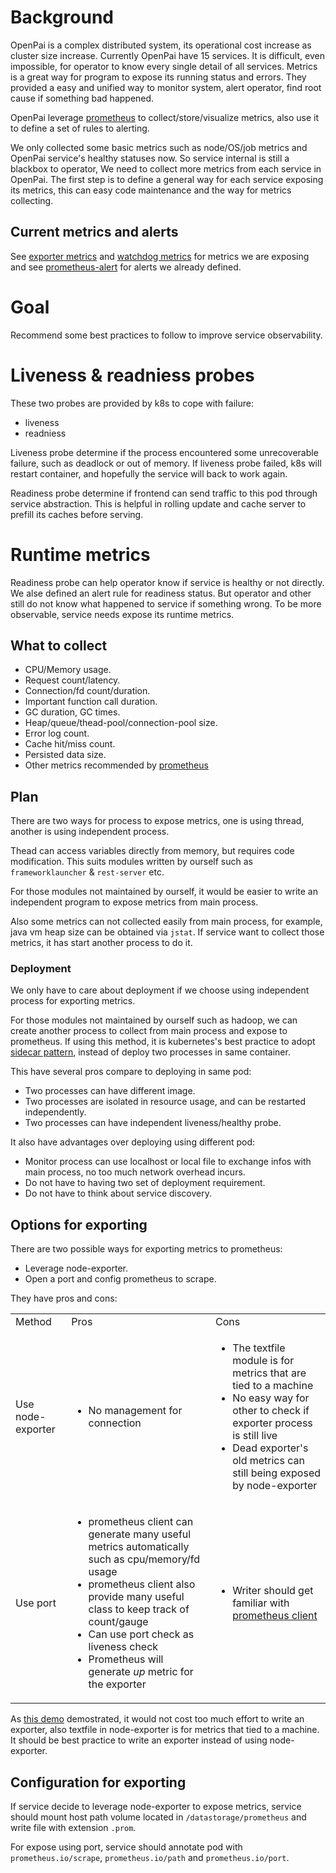 # Background

OpenPai is a complex distributed system, its operational cost increase as cluster size increase.
Currently OpenPai have 15 services. It is difficult, even impossible, for operator to know every single
detail of all services. Metrics is a great way for program to expose its running status and errors.
They provided a easy and unified way to monitor system, alert operator, find root cause if something
bad happened.

OpenPai leverage [prometheus](https://prometheus.io/) to collect/store/visualize metrics, also use it
to define a set of rules to alerting.

We only collected some basic metrics such as node/OS/job metrics and OpenPai service's healthy
statuses now. So service internal is still a blackbox to operator, We need to collect more metrics
from each service in OpenPai. The first step is to define a general way for each service exposing its
metrics, this can easy code maintenance and the way for metrics collecting.

## Current metrics and alerts

See [exporter metrics](./exporter-metrics.md) and [watchdog metrics](./watchdog-metrics.md) for metrics
we are exposing and see [prometheus-alert](../prometheus-alert) for alerts we already defined.

# Goal

Recommend some best practices to follow to improve service observability.

# Liveness & readniess probes

These two probes are provided by k8s to cope with failure:
* liveness
* readniess

Liveness probe determine if the process encountered some unrecoverable failure, such as deadlock or
out of memory. If liveness probe failed, k8s will restart container, and hopefully the service will
back to work again.

Readiness probe determine if frontend can send traffic to this pod through service abstraction. This
is helpful in rolling update and cache server to prefill its caches before serving.

# Runtime metrics

Readiness probe can help operator know if service is healthy or not directly. We alse defined an alert
rule for readiness status. But operator and other still do not know what happened to service if
something wrong. To be more observable, service needs expose its runtime metrics.

## What to collect

* CPU/Memory usage.
* Request count/latency.
* Connection/fd count/duration.
* Important function call duration.
* GC duration, GC times.
* Heap/queue/thead-pool/connection-pool size.
* Error log count.
* Cache hit/miss count.
* Persisted data size.
* Other metrics recommended by [prometheus](https://prometheus.io/docs/practices/instrumentation/)

## Plan

There are two ways for process to expose metrics, one is using thread, another is using independent
process.

Thead can access variables directly from memory, but requires code modification. This suits modules
written by ourself such as `frameworklauncher` & `rest-server` etc.

For those modules not maintained by ourself, it would be easier to write an independent program to
expose metrics from main process.

Also some metrics can not collected easily from main process, for example, java vm heap size can be
obtained via `jstat`. If service want to collect those metrics, it has start another process to do it.

### Deployment

We only have to care about deployment if we choose using independent process for exporting metrics.

For those modules not maintained by ourself such as hadoop, we can create another process to collect
from main process and expose to prometheus. If using this method, it is kubernetes's best practice to
adopt [sidecar pattern](https://kubernetes.io/docs/tasks/access-application-cluster/communicate-containers-same-pod-shared-volume/),
instead of deploy two processes in same container.

This have several pros compare to deploying in same pod:
* Two processes can have different image.
* Two processes are isolated in resource usage, and can be restarted independently.
* Two processes can have independent liveness/healthy probe.

It also have advantages over deploying using different pod:
* Monitor process can use localhost or local file to exchange infos with main process, no too much network overhead incurs.
* Do not have to having two set of deployment requirement.
* Do not have to think about service discovery.

## Options for exporting

There are two possible ways for exporting metrics to prometheus:
* Leverage node-exporter.
* Open a port and config prometheus to scrape.

They have pros and cons:

<table>
<tr>
    <td>Method</td>
    <td>Pros</td>
    <td>Cons</td>
</tr>
<tr>
    <td>Use node-exporter</td>
    <td>
        <ul>
            <li>No management for connection</li>
        </ul>
    </td>
    <td>
        <ul>
            <li>The textfile module is for metrics that are tied to a machine</li>
            <li>No easy way for other to check if exporter process is still live</li>
            <li>Dead exporter's old metrics can still being exposed by node-exporter</li>
        </ul>
    </td>
</tr>
<tr>
    <td>Use port</td>
    <td>
        <ul>
            <li>prometheus client can generate many useful metrics automatically such as cpu/memory/fd usage</li>
            <li>prometheus client also provide many useful class to keep track of count/gauge</li>
            <li>Can use port check as liveness check</li>
            <li>Prometheus will generate <i>up</i> metric for the exporter</li>
        </ul>
    </td>
    <td>
        <ul>
            <li>Writer should get familiar with <a href="https://prometheus.io/docs/instrumenting/clientlibs/">prometheus client</a></li>
        </ul>
    </td>
</tr>
</table>

As [this demo](https://gist.github.com/xudifsd/4643baef3a2938bde559fefdc557aeb1)
demostrated, it would not cost too much effort to write an exporter, also textfile in node-exporter is
for metrics that tied to a machine. It should be best practice to write an exporter instead of using
node-exporter.

## Configuration for exporting

If service decide to leverage node-exporter to expose metrics, service should mount host path volume
located in `/datastorage/prometheus` and write file with extension `.prom`.

For expose using port, service should annotate pod with `prometheus.io/scrape`, `prometheus.io/path`
and `prometheus.io/port`.
